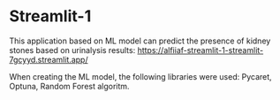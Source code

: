 # Streamlit-1

This application based on ML model can predict the presence of kidney stones based on urinalysis results:
https://alfiiaf-streamlit-1-streamlit-7gcyyd.streamlit.app/

When creating the ML model, the following libraries were used: Pycaret, Optuna, Random Forest algoritm.
